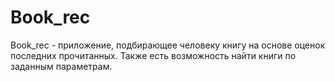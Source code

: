 # Book_rec
Book_rec - приложение, подбирающее человеку книгу на основе оценок последних прочитанных.
Также есть возможность найти книги по заданным параметрам.
